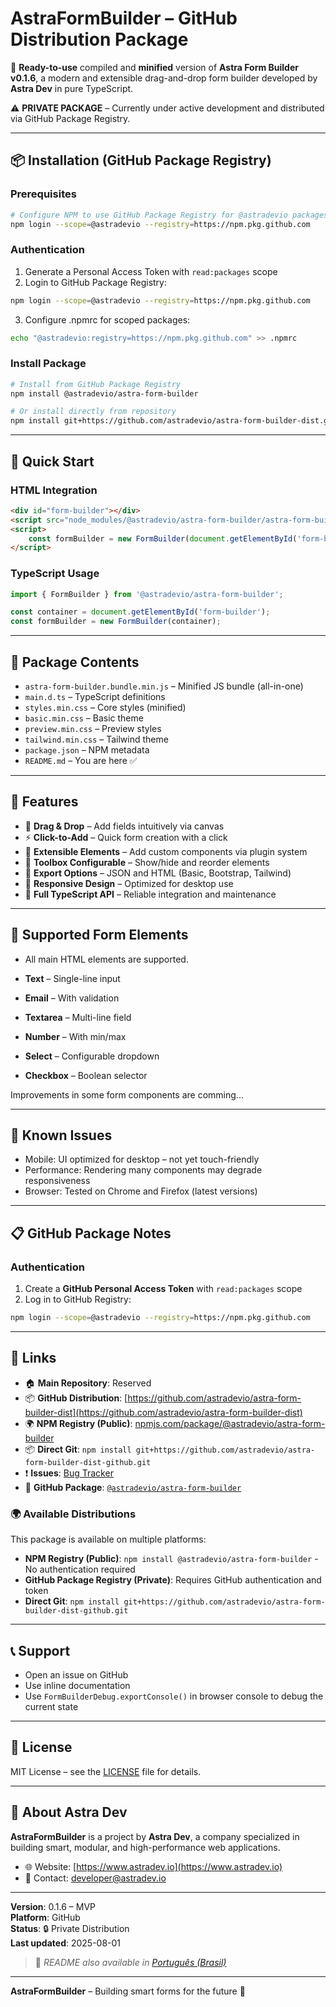 # AstraFormBuilder – GitHub Distribution Package

🚀 **Ready-to-use** compiled and **minified** version of **Astra Form Builder v0.1.6**, a modern and extensible drag-and-drop form builder developed by **Astra Dev** in pure TypeScript.

⚠️ **PRIVATE PACKAGE** – Currently under active development and distributed via GitHub Package Registry.

---

## 📦 Installation (GitHub Package Registry)

### Prerequisites

```bash
# Configure NPM to use GitHub Package Registry for @astradevio packages
npm login --scope=@astradevio --registry=https://npm.pkg.github.com
```

### Authentication

1. Generate a Personal Access Token with `read:packages` scope
2. Login to GitHub Package Registry:
```bash
npm login --scope=@astradevio --registry=https://npm.pkg.github.com
```

3. Configure .npmrc for scoped packages:
```bash
echo "@astradevio:registry=https://npm.pkg.github.com" >> .npmrc
```

### Install Package

```bash
# Install from GitHub Package Registry
npm install @astradevio/astra-form-builder

# Or install directly from repository
npm install git+https://github.com/astradevio/astra-form-builder-dist.git
```

---

## 🚀 Quick Start

### HTML Integration

```html
<div id="form-builder"></div>
<script src="node_modules/@astradevio/astra-form-builder/astra-form-builder.bundle.min.js"></script>
<script>
    const formBuilder = new FormBuilder(document.getElementById('form-builder'));
</script>
```

### TypeScript Usage

```ts
import { FormBuilder } from '@astradevio/astra-form-builder';

const container = document.getElementById('form-builder');
const formBuilder = new FormBuilder(container);
```

---

## 📁 Package Contents

- `astra-form-builder.bundle.min.js` – Minified JS bundle (all-in-one)
- `main.d.ts` – TypeScript definitions
- `styles.min.css` – Core styles (minified)
- `basic.min.css` – Basic theme
- `preview.min.css` – Preview styles
- `tailwind.min.css` – Tailwind theme
- `package.json` – NPM metadata
- `README.md` – You are here ✅

---

## 🌟 Features

- 🧩 **Drag & Drop** – Add fields intuitively via canvas
- ⚡ **Click-to-Add** – Quick form creation with a click
- 🧠 **Extensible Elements** – Add custom components via plugin system
- 🧰 **Toolbox Configurable** – Show/hide and reorder elements
- 💾 **Export Options** – JSON and HTML (Basic, Bootstrap, Tailwind)
- 📐 **Responsive Design** – Optimized for desktop use
- 🧪 **Full TypeScript API** – Reliable integration and maintenance

---

## 🧩 Supported Form Elements

- All main HTML elements are supported. 

- **Text** – Single-line input
- **Email** – With validation
- **Textarea** – Multi-line field
- **Number** – With min/max
- **Select** – Configurable dropdown
- **Checkbox** – Boolean selector

Improvements in some form components are comming...

---

## 🐛 Known Issues

- Mobile: UI optimized for desktop – not yet touch-friendly
- Performance: Rendering many components may degrade responsiveness
- Browser: Tested on Chrome and Firefox (latest versions)

---

## 📋 GitHub Package Notes

### Authentication

1. Create a **GitHub Personal Access Token** with `read:packages` scope
2. Log in to GitHub Registry:

```bash
npm login --scope=@astradevio --registry=https://npm.pkg.github.com
```

---

## 🔗 Links

- 🏠 **Main Repository**: Reserved
- 📦 **GitHub Distribution**: [https://github.com/astradevio/astra-form-builder-dist](https://github.com/astradevio/astra-form-builder-dist)
- 🌍 **NPM Registry (Public)**: [npmjs.com/package/@astradevio/astra-form-builder](https://www.npmjs.com/package/@astradevio/astra-form-builder)
- 📦 **Direct Git**: `npm install git+https://github.com/astradevio/astra-form-builder-dist-github.git`
- ❗ **Issues**: [Bug Tracker](https://github.com/astradevio/astra-form-builder-dist/issues)
- 🧪 **GitHub Package**: [`@astradevio/astra-form-builder`](https://github.com/astradevio/astra-form-builder/packages)

### 🌍 Available Distributions

This package is available on multiple platforms:

- **NPM Registry (Public)**: `npm install @astradevio/astra-form-builder` - No authentication required
- **GitHub Package Registry (Private)**: Requires GitHub authentication and token
- **Direct Git**: `npm install git+https://github.com/astradevio/astra-form-builder-dist-github.git`

---

## 📞 Support

- Open an issue on GitHub
- Use inline documentation
- Use `FormBuilderDebug.exportConsole()` in browser console to debug the current state

---

## 📄 License

MIT License – see the [LICENSE](./LICENSE.md) file for details.

---

## 🏢 About Astra Dev

**AstraFormBuilder** is a project by **Astra Dev**, a company specialized in building smart, modular, and high-performance web applications.

- 🌐 Website: [https://www.astradev.io](https://www.astradev.io)
- 📧 Contact: developer@astradev.io

---

**Version**: 0.1.6 – MVP  
**Platform**: GitHub  
**Status**: 🔒 Private Distribution  
**Last updated**: 2025-08-01

> 📝 *README also available in [Português (Brasil)](README.pt-BR.md)*

---

**AstraFormBuilder** – Building smart forms for the future 🚀
